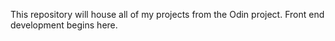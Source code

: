 This repository will house all of my projects from the Odin project. Front end development begins here.
